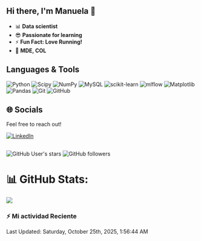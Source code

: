 ## Hi there, I'm Manuela 👋

<!--
**manuelaramirezq/manuelaramirezq** is a ✨ _special_ ✨ repository because its `README.md` (this file) appears on your GitHub profile.

Here are some ideas to get you started:

- 🔭 I’m currently working on ...
- 🌱 I’m currently learning ...
- 👯 I’m looking to collaborate on ...
- 🤔 I’m looking for help with ...
- 💬 Ask me about ...
- 📫 How to reach me: ...
- 😄 Pronouns: ...
- ⚡ Fun fact: ...
- https://gprm.itsvg.in
- https://shields.io/badges/git-hub-followers
-->


- 📊 **Data scientist**
- 😎 **Passionate for learning**
- ⚡ **Fun Fact: Love Running!**
- 📍  **MDE, COL**

## Languages & Tools
![Python](https://img.shields.io/badge/python-3670A0?style=flat&logo=python&logoColor=ffdd54) ![Scipy](https://img.shields.io/badge/SciPy-%230C55A5.svg?style=flat&logo=scipy&logoColor=%white) ![NumPy](https://img.shields.io/badge/numpy-%23013243.svg?style=flat&logo=numpy&logoColor=white) ![MySQL](https://img.shields.io/badge/mysql-4479A1.svg?style=flat&logo=mysql&logoColor=white) ![scikit-learn](https://img.shields.io/badge/scikit--learn-%23F7931E.svg?style=flat&logo=scikit-learn&logoColor=white) ![mlflow](https://img.shields.io/badge/mlflow-%23d9ead3.svg?style=flat&logo=numpy&logoColor=blue) ![Matplotlib](https://img.shields.io/badge/Matplotlib-%23ffffff.svg?style=flat&logo=Matplotlib&logoColor=black) ![Pandas](https://img.shields.io/badge/pandas-%23150458.svg?style=flat&logo=pandas&logoColor=white) ![Git](https://img.shields.io/badge/git-%23F05033.svg?style=flat&logo=git&logoColor=white) ![GitHub](https://img.shields.io/badge/github-%23121011.svg?style=flat&logo=github&logoColor=white)

## 🌐 Socials
Feel free to reach out!

[![LinkedIn](https://img.shields.io/badge/LinkedIn-%230077B5.svg?logo=linkedin&logoColor=white)](https://linkedin.com/in/manuelaramirezq1)

##  
![GitHub User's stars](https://img.shields.io/github/stars/manuelaramirezq)
![GitHub followers](https://img.shields.io/github/followers/manuelaramirezq)

# 📊 GitHub Stats:

![](https://github-readme-stats.vercel.app/api?username=manuelaramirezq&theme=default_repocard&hide_border=true&include_all_commits=true&count_private=true)<br/>

<!-- Proudly created with GPRM ( https://gprm.itsvg.in ) -->

### :zap: Mi actividad Reciente
<!--RECENT_ACTIVITY:start-->
<!--RECENT_ACTIVITY:end-->
<!--RECENT_ACTIVITY:last_update-->
Last Updated: Saturday, October 25th, 2025, 1:56:44 AM
<!--RECENT_ACTIVITY:last_update_end-->
